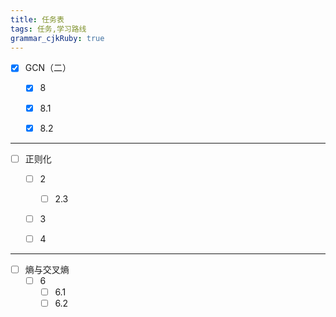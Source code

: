 ```yaml
---
title: 任务表
tags: 任务,学习路线
grammar_cjkRuby: true
---
```



- [x] GCN（二）
    - [x] 8
    - [x] 8.1
    - [x] 8.2


----------


- [ ] 正则化
    - [ ] 2
        - [ ] 2.3
    - [ ] 3
    - [ ] 4


----------


- [ ] 熵与交叉熵
    - [ ] 6
        - [ ] 6.1
        - [ ] 6.2
